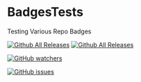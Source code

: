 # BadgesTests
Testing Various Repo Badges

[![Github All Releases](https://img.shields.io/github/downloads/wulas/BadgesTests/total.svg?maxAge=2592000)](github.com/wulas/BadgesTests)
[![Github All Releases](https://img.shields.io/github/downloads/atom/atom/total.svg?maxAge=2592000)](https://github.com/wulas/BadgesTests)

[![GitHub watchers](https://img.shields.io/github/watchers/badges/shields.svg?style=social&label=Watch&maxAge=2592000)](wulas/BadgesTests)

[![GitHub issues](https://img.shields.io/github/issues/badges/shields.svg?maxAge=2592000)](https://github.com/wulas/BadgesTests/issues)
